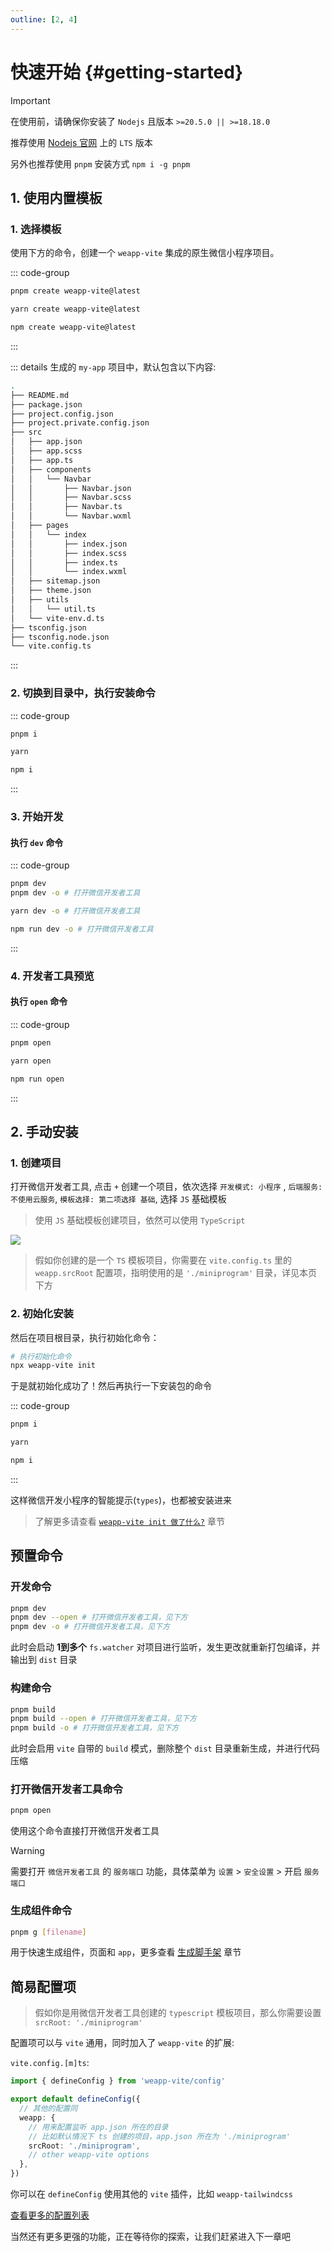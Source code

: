 ```yaml
---
outline: [2, 4]
---
```


# 快速开始 {#getting-started}

> [!IMPORTANT]
> 在使用前，请确保你安装了 `Nodejs` 且版本 `>=20.5.0 || >=18.18.0`
>
> 推荐使用 [Nodejs 官网](https://nodejs.org/) 上的 `LTS` 版本
>
> 另外也推荐使用 `pnpm` 安装方式 `npm i -g pnpm`

## 1. 使用内置模板

### 1. 选择模板

使用下方的命令，创建一个 `weapp-vite` 集成的原生微信小程序项目。

::: code-group

```bash [pnpm]
pnpm create weapp-vite@latest
```

```bash [yarn]
yarn create weapp-vite@latest
```

```bash [npm]
npm create weapp-vite@latest
```

:::

::: details 生成的 `my-app` 项目中，默认包含以下内容:

```bash
.
├── README.md
├── package.json
├── project.config.json
├── project.private.config.json
├── src
│   ├── app.json
│   ├── app.scss
│   ├── app.ts
│   ├── components
│   │   └── Navbar
│   │       ├── Navbar.json
│   │       ├── Navbar.scss
│   │       ├── Navbar.ts
│   │       └── Navbar.wxml
│   ├── pages
│   │   └── index
│   │       ├── index.json
│   │       ├── index.scss
│   │       ├── index.ts
│   │       └── index.wxml
│   ├── sitemap.json
│   ├── theme.json
│   ├── utils
│   │   └── util.ts
│   └── vite-env.d.ts
├── tsconfig.json
├── tsconfig.node.json
└── vite.config.ts
```

:::

### 2. 切换到目录中，执行安装命令

::: code-group

```bash [pnpm]
pnpm i
```

```bash [yarn]
yarn
```

```bash [npm]
npm i
```

:::

### 3. 开始开发

#### 执行 `dev` 命令

::: code-group

```bash [pnpm]
pnpm dev
pnpm dev -o # 打开微信开发者工具
```

```bash [yarn]
yarn dev -o # 打开微信开发者工具
```

```bash [npm]
npm run dev -o # 打开微信开发者工具
```

:::

### 4. 开发者工具预览

#### 执行 `open` 命令

::: code-group

```bash [pnpm]
pnpm open
```

```bash [yarn]
yarn open
```

```bash [npm]
npm run open
```

:::

## 2. 手动安装

### 1. 创建项目

打开微信开发者工具, 点击 `+` 创建一个项目，依次选择 `开发模式: 小程序` , `后端服务: 不使用云服务`, `模板选择: 第二项选择 基础`, 选择 `JS` 基础模板

> 使用 `JS` 基础模板创建项目，依然可以使用 `TypeScript`

![](../images/create-project.png)

> 假如你创建的是一个 `TS` 模板项目，你需要在 `vite.config.ts` 里的 `weapp.srcRoot` 配置项，指明使用的是 `'./miniprogram'` 目录，详见本页下方

### 2. 初始化安装

然后在项目根目录，执行初始化命令：

```sh
# 执行初始化命令
npx weapp-vite init
```

于是就初始化成功了！然后再执行一下安装包的命令

::: code-group

```bash [pnpm]
pnpm i
```

```bash [yarn]
yarn
```

```bash [npm]
npm i
```

:::

这样微信开发小程序的智能提示(`types`)，也都被安装进来

> 了解更多请查看 [`weapp-vite init 做了什么?`](/deep/init) 章节

## 预置命令

### 开发命令

```sh
pnpm dev
pnpm dev --open # 打开微信开发者工具，见下方
pnpm dev -o # 打开微信开发者工具，见下方
```

此时会启动 **1到多个** `fs.watcher` 对项目进行监听，发生更改就重新打包编译，并输出到 `dist` 目录

### 构建命令

```sh
pnpm build
pnpm build --open # 打开微信开发者工具，见下方
pnpm build -o # 打开微信开发者工具，见下方
```

此时会启用 `vite` 自带的 `build` 模式，删除整个 `dist` 目录重新生成，并进行代码压缩

### 打开微信开发者工具命令

```sh
pnpm open
```

使用这个命令直接打开微信开发者工具

> [!Warning]
> 需要打开 `微信开发者工具` 的 `服务端口` 功能，具体菜单为 `设置` > `安全设置` > 开启 `服务端口`

### 生成组件命令

```sh
pnpm g [filename]
```

用于快速生成组件，页面和 `app`，更多查看 [生成脚手架](/guide/generate) 章节

## 简易配置项

> 假如你是用微信开发者工具创建的 `typescript` 模板项目，那么你需要设置 `srcRoot: './miniprogram'`

配置项可以与 `vite` 通用，同时加入了 `weapp-vite` 的扩展:

`vite.config.[m]ts`:

```ts
import { defineConfig } from 'weapp-vite/config'

export default defineConfig({
  // 其他的配置同
  weapp: {
    // 用来配置监听 app.json 所在的目录
    // 比如默认情况下 ts 创建的项目，app.json 所在为 './miniprogram'
    srcRoot: './miniprogram',
    // other weapp-vite options
  },
})
```

你可以在 `defineConfig` 使用其他的 `vite` 插件，比如 `weapp-tailwindcss`

[查看更多的配置列表](/config/)

当然还有更多更强的功能，正在等待你的探索，让我们赶紧进入下一章吧

